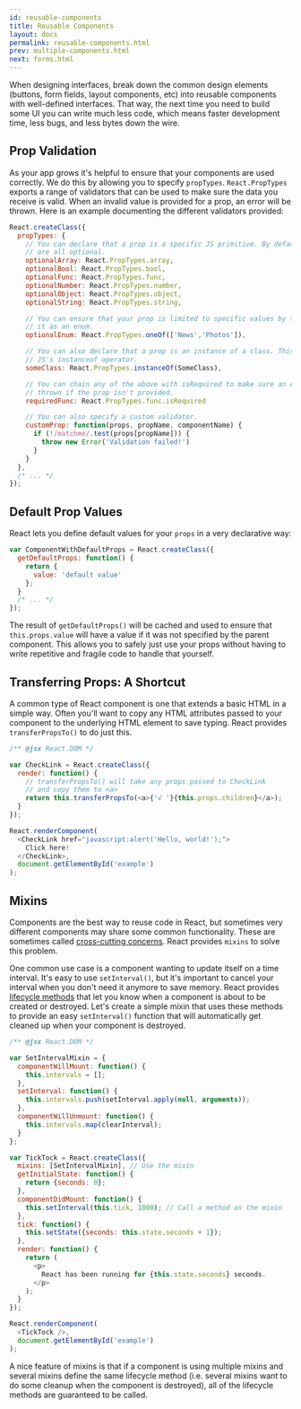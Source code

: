 ```yaml
---
id: reusable-components
title: Reusable Components
layout: docs
permalink: reusable-components.html
prev: multiple-components.html
next: forms.html
---
```


When designing interfaces, break down the common design elements (buttons, form fields, layout components, etc) into reusable components with well-defined interfaces. That way, the next time you need to build some UI you can write much less code, which means faster development time, less bugs, and less bytes down the wire.


## Prop Validation

As your app grows it's helpful to ensure that your components are used correctly. We do this by allowing you to specify `propTypes`. `React.PropTypes` exports a range of validators that can be used to make sure the data you receive is valid. When an invalid value is provided for a prop, an error will be thrown. Here is an example documenting the different validators provided:

```javascript
React.createClass({
  propTypes: {
    // You can declare that a prop is a specific JS primitive. By default, these
    // are all optional.
    optionalArray: React.PropTypes.array,
    optionalBool: React.PropTypes.bool,
    optionalFunc: React.PropTypes.func,
    optionalNumber: React.PropTypes.number,
    optionalObject: React.PropTypes.object,
    optionalString: React.PropTypes.string,

    // You can ensure that your prop is limited to specific values by treating
    // it as an enum.
    optionalEnum: React.PropTypes.oneOf(['News','Photos']),

    // You can also declare that a prop is an instance of a class. This uses
    // JS's instanceof operator.
    someClass: React.PropTypes.instanceOf(SomeClass),

    // You can chain any of the above with isRequired to make sure an error is
    // thrown if the prop isn't provided.
    requiredFunc: React.PropTypes.func.isRequired

    // You can also specify a custom validator.
    customProp: function(props, propName, componentName) {
      if (!/matchme/.test(props[propName])) {
        throw new Error('Validation failed!')
      }
    }
  },
  /* ... */
});
```


## Default Prop Values

React lets you define default values for your `props` in a very declarative way:

```javascript
var ComponentWithDefaultProps = React.createClass({
  getDefaultProps: function() {
    return {
      value: 'default value'
    };
  }
  /* ... */
});
```

The result of `getDefaultProps()` will be cached and used to ensure that `this.props.value` will have a value if it was not specified by the parent component. This allows you to safely just use your props without having to write repetitive and fragile code to handle that yourself.


## Transferring Props: A Shortcut

A common type of React component is one that extends a basic HTML in a simple way. Often you'll want to copy any HTML attributes passed to your component to the underlying HTML element to save typing. React provides `transferPropsTo()` to do just this.

```javascript
/** @jsx React.DOM */

var CheckLink = React.createClass({
  render: function() {
    // transferPropsTo() will take any props passed to CheckLink
    // and copy them to <a>
    return this.transferPropsTo(<a>{'√ '}{this.props.children}</a>);
  }
});

React.renderComponent(
  <CheckLink href="javascript:alert('Hello, world!');">
    Click here!
  </CheckLink>,
  document.getElementById('example')
);
```


## Mixins

Components are the best way to reuse code in React, but sometimes very different components may share some common functionality. These are sometimes called [cross-cutting concerns](http://en.wikipedia.org/wiki/Cross-cutting_concern). React provides `mixins` to solve this problem.

One common use case is a component wanting to update itself on a time interval. It's easy to use `setInterval()`, but it's important to cancel your interval when you don't need it anymore to save memory. React provides [lifecycle methods](/react/docs/working-with-the-browser.html#component-lifecycle) that let you know when a component is about to be created or destroyed. Let's create a simple mixin that uses these methods to provide an easy `setInterval()` function that will automatically get cleaned up when your component is destroyed.

```javascript
/** @jsx React.DOM */

var SetIntervalMixin = {
  componentWillMount: function() {
    this.intervals = [];
  },
  setInterval: function() {
    this.intervals.push(setInterval.apply(null, arguments));
  },
  componentWillUnmount: function() {
    this.intervals.map(clearInterval);
  }
};

var TickTock = React.createClass({
  mixins: [SetIntervalMixin], // Use the mixin
  getInitialState: function() {
    return {seconds: 0};
  },
  componentDidMount: function() {
    this.setInterval(this.tick, 1000); // Call a method on the mixin
  },
  tick: function() {
    this.setState({seconds: this.state.seconds + 1});
  },
  render: function() {
    return (
      <p>
        React has been running for {this.state.seconds} seconds.
      </p>
    );
  }
});

React.renderComponent(
  <TickTock />,
  document.getElementById('example')
);
```

A nice feature of mixins is that if a component is using multiple mixins and several mixins define the same lifecycle method (i.e. several mixins want to do some cleanup when the component is destroyed), all of the lifecycle methods are guaranteed to be called.

